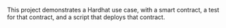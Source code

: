 

This project demonstrates a Hardhat use case, with a smart contract, a test for that contract, and a script that deploys that contract.



